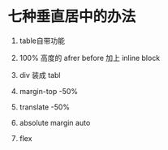 <h1>七种垂直居中的办法</h1>

1. table自带功能

2. 100% 高度的 afrer before 加上 inline block

3. div 装成 tabl

4. margin-top -50%

5. translate -50%

6. absolute margin auto

7. flex